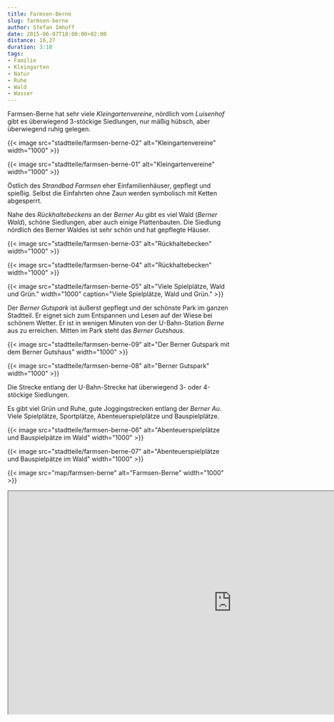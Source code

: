 ```yaml
---
title: Farmsen-Berne
slug: farmsen-berne
author: Stefan Imhoff
date: 2015-06-07T18:00:00+02:00
distance: 16,27
duration: 3:18
tags:
- Familie
- Kleingarten
- Natur
- Ruhe
- Wald
- Wasser
---
```


Farmsen-Berne hat sehr viele *Kleingartenvereine*, nördlich vom *Luisenhof* gibt es überwiegend 3-stöckige Siedlungen, nur mäßig hübsch, aber überwiegend ruhig gelegen.

{{< image src="stadtteile/farmsen-berne-02" alt="Kleingartenvereine" width="1000" >}}

{{< image src="stadtteile/farmsen-berne-01" alt="Kleingartenvereine" width="1000" >}}

Östlich des *Strandbad Farmsen* eher Einfamilienhäuser, gepflegt und spießig. Selbst die Einfahrten ohne Zaun werden symbolisch mit Ketten abgesperrt.

Nahe des *Rückhaltebeckens* an der *Berner Au* gibt es viel Wald (*Berner Wald*), schöne Siedlungen, aber auch einige Plattenbauten. Die Siedlung nördlich des Berner Waldes ist sehr schön und hat gepflegte Häuser.

{{< image src="stadtteile/farmsen-berne-03" alt="Rückhaltebecken" width="1000" >}}

{{< image src="stadtteile/farmsen-berne-04" alt="Rückhaltebecken" width="1000" >}}

{{< image src="stadtteile/farmsen-berne-05" alt="Viele Spielplätze, Wald und Grün." width="1000" caption="Viele Spielplätze, Wald und Grün." >}}

Der *Berner Gutspark* ist äußerst gepflegt und der schönste Park im ganzen Stadtteil. Er eignet sich zum Entspannen und Lesen auf der Wiese bei schönem Wetter. Er ist in wenigen Minuten von der U-Bahn-Station *Berne* aus zu erreichen. Mitten im Park steht das *Berner Gutshaus*.

{{< image src="stadtteile/farmsen-berne-09" alt="Der Berner Gutspark mit dem Berner Gutshaus" width="1000" >}}

{{< image src="stadtteile/farmsen-berne-08" alt="Berner Gutspark" width="1000" >}}

Die Strecke entlang der U-Bahn-Strecke hat überwiegend 3- oder 4-stöckige Siedlungen.

Es gibt viel Grün und Ruhe, gute Joggingstrecken entlang der *Berner Au*. Viele Spielplätze, Sportplätze, Abenteuerspielplätze und Bauspielplätze.

{{< image src="stadtteile/farmsen-berne-06" alt="Abenteuerspielplätze und Bauspielpätze im Wald" width="1000" >}}

{{< image src="stadtteile/farmsen-berne-07" alt="Abenteuerspielplätze und Bauspielpätze im Wald" width="1000" >}}

{{< image src="map/farmsen-berne" alt="Farmsen-Berne" width="1000" >}}

<iframe class="map" src="https://www.google.com/maps/d/u/0/embed?mid=1lrph_CzuZjhnBOCx_v7VKgAVN8I" width="1000" height="500">
</iframe>
